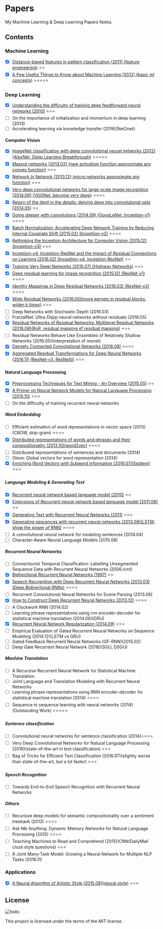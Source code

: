 # Papers
My Machine Learning & Deep Learning Papers Notes.

## Contents
### Machine Learning
- [x] [Distance-based features in pattern classification (2011) (feature engineering)](https://github.com/SunnyMarkLiu/Papers/blob/master/Machine%20Learning/Distance-based%20features%20in%20pattern%20classification.pdf) :star::star:
- [x] [A Few Useful Things to Know about Machine Learning (2012) (basic ml concepts)](https://github.com/SunnyMarkLiu/Papers/blob/master/Machine%20Learning/A%20Few%20Useful%20Things%20to%20Know%20about%20Machine%20Learning.pdf) :star::star::star::star::star:

### Deep Learning
- [x] [Understanding the difficulty of training deep feedforward neural networks (2010)](https://github.com/SunnyMarkLiu/Papers/blob/master/Deep%20Learning/Understanding%20the%20difficulty%20of%20training%20deep%20feedforward%20neural%20networks.pdf) :star::star::star:
- [ ] On the importance of initialization and momentum in deep learning (2013)
- [ ] Accelerating learning via knowledge transfer (2016)(Net2net)

#### Computer Vision
- [x] [ImageNet classification with deep convolutional neural networks (2012) (AlexNet, Deep Learning Breakthrough)](https://github.com/SunnyMarkLiu/Papers/blob/master/Deep%20Learning/Computer%20Vision/ImageNet%20classification%20with%20deep%20convolutional%20neural%20networks.pdf) :star::star::star::star::star:
- [x] [Maxout networks (2013.02) (new activation function approximate any convex function)](https://github.com/SunnyMarkLiu/Papers/blob/master/Deep%20Learning/Computer%20Vision/Maxout%20Networks.pdf) :star::star::star:
- [x] [Network In Network (2013.12) (micro networks approximate any function)](https://github.com/SunnyMarkLiu/Papers/blob/master/Deep%20Learning/Computer%20Vision/Network%20In%20Network.pdf) :star::star::star:
- [x] [Very deep convolutional networks for large-scale image recognition (2014.09) (VGGNet, become very deep)](https://github.com/SunnyMarkLiu/Papers/blob/master/Deep%20Learning/Computer%20Vision/Very%20deep%20convolutional%20networks%20for%20large-scale%20image%20recognition.pdf) :star::star::star::star:
- [x] [Return of the devil in the details: delving deep into convolutional nets (2014.05)](https://github.com/SunnyMarkLiu/Papers/blob/master/Deep%20Learning/Computer%20Vision/Return%20of%20the%20Devil%20in%20the%20Details:%20Delving%20Deep%20into%20Convolutional%20Nets.pdf) :star::star:
- [x] [Going deeper with convolutions (2014.09) (GoogLeNet, Inception-v1)](https://github.com/SunnyMarkLiu/Papers/blob/master/Deep%20Learning/Computer%20Vision/Going%20deeper%20with%20convolutions.pdf) :star::star::star::star:
- [x] [Batch Normalization: Accelerating Deep Network Training by Reducing Internal Covariate Shift (2015.02) (Inception-v2)](https://github.com/SunnyMarkLiu/Papers/blob/master/Deep%20Learning/Computer%20Vision/Batch%20Normalization:%20Accelerating%20Deep%20Network%20Training%20by%20Reducing%20Internal%20Covariate%20Shift.pdf) :star::star::star::star:
- [x] [Rethinking the Inception Architecture for Computer Vision (2015.12) (Inception-v3)](https://github.com/SunnyMarkLiu/Papers/blob/master/Deep%20Learning/Computer%20Vision/Rethinking%20the%20Inception%20Architecture%20for%20Computer%20Vision.pdf) :star::star::star:
- [x] [Inception-v4, Inception-ResNet and the Impact of Residual Connections on Learning (2016.02) (Inception-v4, Inception-ResNet)](https://github.com/SunnyMarkLiu/Papers/blob/master/Deep%20Learning/Computer%20Vision/Inception-v4%2C%20Inception-ResNet%20and%20the%20Impact%20of%20Residual%20Connections%20on%20Learning.pdf) :star::star:
- [x] [Training Very Deep Networks (2015.07) (Highway Networks)](https://github.com/SunnyMarkLiu/Papers/blob/master/Deep%20Learning/Computer%20Vision/Training%20Very%20Deep%20Networks.pdf) :star::star::star:
- [x] [Deep residual learning for image recognition (2015.12) (ResNet-v1)](https://github.com/SunnyMarkLiu/Papers/blob/master/Deep%20Learning/Computer%20Vision/Deep%20Residual%20Learning%20for%20Image%20Recognition.pdf) :star::star::star::star:
- [x] [Identity Mappings in Deep Residual Networks (2016.03) (ResNet-v2)](https://github.com/SunnyMarkLiu/Papers/blob/master/Deep%20Learning/Computer%20Vision/Identity%20Mappings%20in%20Deep%20Residual%20Networks.pdf) :star::star::star::star:
- [x] [Wide Residual Networks (2016.05)(more kernels in residual blocks, widen k times)](https://github.com/SunnyMarkLiu/Papers/blob/master/Deep%20Learning/Computer%20Vision/Wide%20Residual%20Networks.pdf) :star::star::star:
- [ ] Deep Networks with Stochastic Depth (2016.03)
- [ ] FractalNet: Ultra-Depp neural networks without residuals (2016.05)
- [x] [Residual Networks of Residual Networks: Multilevel Residual Networks (2016.08)(RoR,  residual mapping of residual mapping)](https://github.com/SunnyMarkLiu/Papers/blob/master/Deep%20Learning/Computer%20Vision/Residual%20Networks%20of%20Residual%20Networks%20Multilevel%20Residual%20Networks.pdf) :star::star::star:
- [ ] Residual Networks Behave Like Ensembles of Relatively Shallow Networks (2016.05)(interpretation of resnet)
- [x] [Densely Connected Convolutional Networks (2016.08)](https://github.com/SunnyMarkLiu/Papers/blob/master/Deep%20Learning/Computer%20Vision/Densely%20Connected%20Convolutional%20Networks.pdf) :star::star::star::star:
- [x] [Aggregated Residual Transformations for Deep Neural Networks (2016.11) (ResNet-v3, ResNeXt)](https://github.com/SunnyMarkLiu/Papers/blob/master/Deep%20Learning/Computer%20Vision/Aggregated%20Residual%20Transformations%20for%20Deep%20Neural%20Networks.pdf) :star::star::star:

#### Natural Language Processing
- [x] [Preprocessing Techniques for Text Mining - An Overview (2015.05)](https://github.com/SunnyMarkLiu/MachineLearning-DeepLearning-Papers/blob/master/Deep%20Learning/Natural%20Language%20Processing/Preprocessing%20Techniques%20for%20Text%20Mining%20-%20An%20Overview.pdf) :star::star:
- [x] [A Primer on Neural Network Models for Natural Language Processing (2015.10)](https://github.com/SunnyMarkLiu/Papers/blob/master/Deep%20Learning/Natural%20Language%20Processing/A%20Primer%20on%20Neural%20Network%20Models%20for%20Natural%20Language%20Processing.pdf) :star::star::star:
- [ ] On the difficulty of training recurrent neural networks

##### Word Embedding
- [ ] Efficient estimation of word representations in vector space (2013)(CBOW, skip-gram) :star::star::star::star:
- [x] [Distributed representations of words and phrases and their compositionality (2013.10)(word2vec)](https://github.com/SunnyMarkLiu/Papers/blob/master/Deep%20Learning/Natural%20Language%20Processing/Distributed%20representations%20of%20words%20and%20phrases%20and%20their%20compositionality.pdf) :star::star::star::star:
- [ ] Distributed representations of sentences and documents (2014)
- [ ] Glove: Global vectors for word representation (2014)
- [x] [Enriching Word Vectors with Subword Information (2016.07)(fasttext)](https://github.com/SunnyMarkLiu/MachineLearning-DeepLearning-Papers/blob/master/Deep%20Learning/Natural%20Language%20Processing/Enriching%20Word%20Vectors%20with%20Subword%20Information.pdf) :star::star::star:

##### Language Modeling & Generating Text
- [x] [Recurrent neural network based language model (2010)](https://github.com/SunnyMarkLiu/Papers/blob/master/Deep%20Learning/Natural%20Language%20Processing/Recurrent%20neural%20network%20based%20language%20model.pdf) :star::star:
- [x] [Extensions of Recurrent neural network based language model (2011.06)](https://github.com/SunnyMarkLiu/Papers/blob/master/Deep%20Learning/Natural%20Language%20Processing/Extensions%20of%20Recurrent%20neural%20network%20based%20language%20model.pdf) :star::star:
- [x] [Generating Text with Recurrent Neural Networks (2011)](https://github.com/SunnyMarkLiu/Papers/blob/master/Deep%20Learning/Natural%20Language%20Processing/Generating%20Text%20with%20Recurrent%20Neural%20Networks.pdf) :star::star::star:
- [x] [Generating sequences with recurrent neural networks (2013.08)(LSTM, show the power of RNN)](https://github.com/SunnyMarkLiu/MachineLearning-DeepLearning-Papers/blob/master/Deep%20Learning/Natural%20Language%20Processing/Generating%20Sequences%20With%20Recurrent%20Neural%20Networks.pdf) :star::star::star::star:
- [ ] A convolutional neural network for modeling sentences (2014.04)
- [ ] Character-Aware Neural Language Models (2015.08)

##### Recurrent Neural Networks
- [ ] Connectionist Temporal Classification: Labelling Unsegmented Sequence Data with Recurrent Neural Networks (2006.icml)
- [x] [Bidirectional Recurrent Neural Networks (1997)](https://github.com/SunnyMarkLiu/MachineLearning-DeepLearning-Papers/blob/master/Deep%20Learning/Natural%20Language%20Processing/Bidirectional%20Recurrent%20Neural%20Networks.pdf) :star::star:
- [x] [Speech Recognition with Deep Recurrent Neural Networks (2013.03)(Deep Bidirectional RNNs)](https://github.com/SunnyMarkLiu/MachineLearning-DeepLearning-Papers/blob/master/Deep%20Learning/Natural%20Language%20Processing/Speech%20Recognition%20with%20Deep%20Recurrent%20Neural%20Networks.pdf) :star::star::star::star:
- [ ] Recurrent Convolutional Neural Networks for Scene Parsing (2013.06)
- [x] [How to Construct Deep Recurrent Neural Networks (2013.12)](https://github.com/SunnyMarkLiu/MachineLearning-DeepLearning-Papers/blob/master/Deep%20Learning/Natural%20Language%20Processing/How%20to%20Construct%20Deep%20Recurrent%20Neural%20Networks.pdf) :star::star::star::star:
- [ ] A Clockwork RNN (2014.02)
- [ ] Learning phrase representations using rnn encoder-decoder for statistical machine translation (2014.06)(GRU)
- [x] [Recurrent Neural Network Regularization (2014.09)](https://github.com/SunnyMarkLiu/MachineLearning-DeepLearning-Papers/blob/master/Deep%20Learning/Natural%20Language%20Processing/Recurrent%20Neural%20Network%20Regularization.pdf) :star::star::star:
- [ ] Empirical Evaluation of Gated Recurrent Neural Networks on Sequence Modeling (2014.12)(LSTM vs GRU)
- [ ] Gated Feedback Recurrent Neural Networks (GF-RNN)(2015.02)
- [ ] Deep Gate Recurrent Neural Network (2016)(SGU, DSGU)

##### Machine Translation
- [ ] A Recursive Recurrent Neural Network for Statistical Machine Translation
- [ ] Joint Language and Translation Modeling with Recurrent Neural Networks
- [ ] Learning phrase representations using RNN encoder-decoder for statistical machine translation (2014) :star::star::star::star:
- [ ] Sequence to sequence learning with neural networks (2014)(Outstanding Work) :star::star::star::star::star:

##### Sentence classification
- [ ] Convolutional neural networks for sentence classification (2014):star::star::star::star:
- [ ] Very Deep Convolutional Networks for Natural Language Processing (2016)(state-of-the-art in text classification) :star::star::star:
- [ ] Bag of Tricks for Efficient Text Classification (2016.07)(slightly worse than state-of-the-art, but a lot faster) :star::star::star:

##### Speech Recognition
- [ ] Towards End-to-End Speech Recognition with Recurrent Neural Networks

##### Others
- [ ] Recursive deep models for semantic compositionality over a sentiment treebank (2013) :star::star::star::star:
- [ ] Ask Me Anything: Dynamic Memory Networks for Natural Language Processing (2015) :star::star::star::star:
- [ ] Teaching Machines to Read and Comprehend (2015)(CNN/DailyMail cloze style questions) :star::star::star:
- [ ] A Joint Many-Task Model: Growing a Neural Network for Multiple NLP Tasks (2016.11)

### Applications
- [x] [A Neural Algorithm of Artistic Style (2015.08)(neural style)](https://github.com/SunnyMarkLiu/Papers/blob/master/Application/A%20Neural%20Algorithm%20of%20Artistic%20Style.pdf) :star::star::star:

## License
![hello](https://camo.githubusercontent.com/0be34709e630f7cbb96012fb1a48139bc5d45f07/68747470733a2f2f7777772e676f6f676c652e636f6d2f6c6f676f732f646f6f646c65732f323031362f74656163686572732d6461792d323031362d75732d363239363632363234343039313930342e322d687032782e676966)

This project is licensed under the terms of the MIT license.

